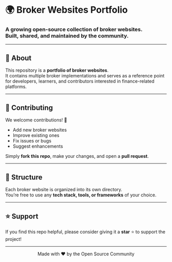 # 🌍 Broker Websites Portfolio</h1>

<h3>
  A growing <b>open-source collection</b> of broker websites.<br>
  Built, shared, and maintained by the community.  
</h3>

---

## 📖 About
This repository is a **portfolio of broker websites**.  
It contains multiple broker implementations and serves as a reference point for developers, learners, and contributors interested in finance-related platforms.  

---

## 🤝 Contributing
We welcome contributions! 🎉  

- Add new broker websites  
- Improve existing ones  
- Fix issues or bugs  
- Suggest enhancements  

Simply **fork this repo**, make your changes, and open a **pull request**.  

---

## 📂 Structure
Each broker website is organized into its own directory.  
You’re free to use any **tech stack, tools, or frameworks** of your choice.  

---

## ⭐ Support
If you find this repo helpful, please consider giving it a **star** ⭐ to support the project!  

---

<p align="center">
  Made with ❤️ by the Open Source Community
</p>
